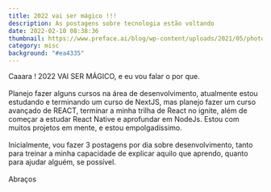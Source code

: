 ```yaml
---
title: 2022 vai ser mágico !!!
description: As postagens sobre tecnologia estão voltando
date: 2022-02-10 08:38:36
thumbnail: https://www.preface.ai/blog/wp-content/uploads/2021/05/photo-1610563166150-b34df4f3bcd6-768x575.jpeg
category: misc
background: "#ea4335"
---
```



Caaara ! 2022 VAI SER MÁGICO, e eu vou falar o por que.\
\
Planejo fazer alguns cursos na área de desenvolvimento, atualmente estou estudando e terminando um curso de NextJS, mas planejo fazer um curso avançado de REACT, terminar a minha trilha de React no ignite, além de começar a estudar React Native e aprofundar em NodeJs. Estou com muitos projetos em mente, e estou empolgadíssimo.\
\
Inicialmente, vou fazer 3 postagens por dia sobre desenvolvimento, tanto para treinar a minha capacidade de explicar aquilo que aprendo, quanto para ajudar alguém, se possível.\
\
Abraços
